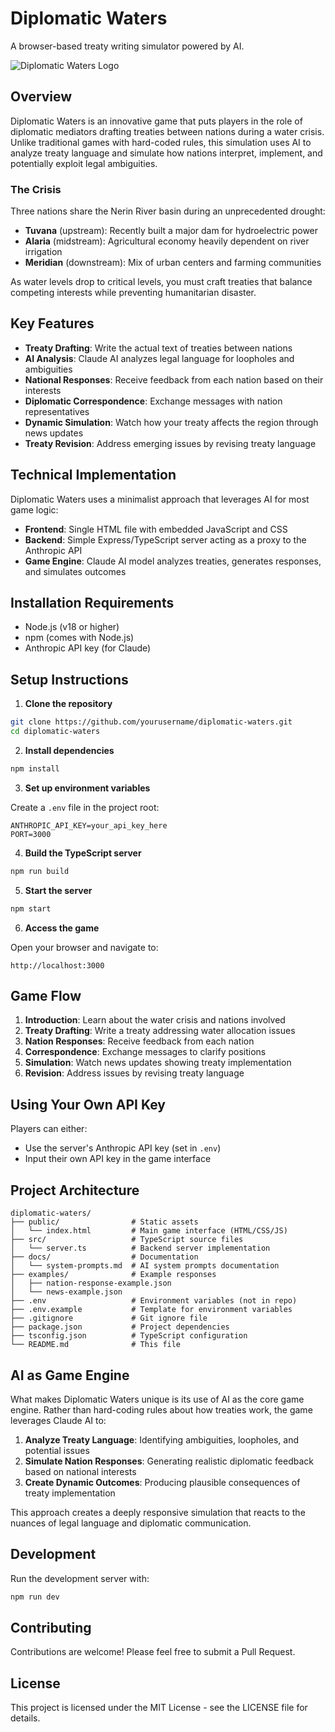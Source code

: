 # Diplomatic Waters

A browser-based treaty writing simulator powered by AI.

![Diplomatic Waters Logo](https://via.placeholder.com/800x400?text=Diplomatic+Waters)

## Overview

Diplomatic Waters is an innovative game that puts players in the role of diplomatic mediators drafting treaties between nations during a water crisis. Unlike traditional games with hard-coded rules, this simulation uses AI to analyze treaty language and simulate how nations interpret, implement, and potentially exploit legal ambiguities.

### The Crisis

Three nations share the Nerin River basin during an unprecedented drought:

- **Tuvana** (upstream): Recently built a major dam for hydroelectric power
- **Alaria** (midstream): Agricultural economy heavily dependent on river irrigation
- **Meridian** (downstream): Mix of urban centers and farming communities

As water levels drop to critical levels, you must craft treaties that balance competing interests while preventing humanitarian disaster.

## Key Features

- **Treaty Drafting**: Write the actual text of treaties between nations
- **AI Analysis**: Claude AI analyzes legal language for loopholes and ambiguities
- **National Responses**: Receive feedback from each nation based on their interests
- **Diplomatic Correspondence**: Exchange messages with nation representatives
- **Dynamic Simulation**: Watch how your treaty affects the region through news updates
- **Treaty Revision**: Address emerging issues by revising treaty language

## Technical Implementation

Diplomatic Waters uses a minimalist approach that leverages AI for most game logic:

- **Frontend**: Single HTML file with embedded JavaScript and CSS
- **Backend**: Simple Express/TypeScript server acting as a proxy to the Anthropic API
- **Game Engine**: Claude AI model analyzes treaties, generates responses, and simulates outcomes

## Installation Requirements

- Node.js (v18 or higher)
- npm (comes with Node.js)
- Anthropic API key (for Claude)

## Setup Instructions

1. **Clone the repository**

```bash
git clone https://github.com/yourusername/diplomatic-waters.git
cd diplomatic-waters
```

2. **Install dependencies**

```bash
npm install
```

3. **Set up environment variables**

Create a `.env` file in the project root:

```
ANTHROPIC_API_KEY=your_api_key_here
PORT=3000
```

4. **Build the TypeScript server**

```bash
npm run build
```

5. **Start the server**

```bash
npm start
```

6. **Access the game**

Open your browser and navigate to:
```
http://localhost:3000
```

## Game Flow

1. **Introduction**: Learn about the water crisis and nations involved
2. **Treaty Drafting**: Write a treaty addressing water allocation issues
3. **Nation Responses**: Receive feedback from each nation
4. **Correspondence**: Exchange messages to clarify positions
5. **Simulation**: Watch news updates showing treaty implementation
6. **Revision**: Address issues by revising treaty language

## Using Your Own API Key

Players can either:
- Use the server's Anthropic API key (set in `.env`)
- Input their own API key in the game interface

## Project Architecture

```
diplomatic-waters/
├── public/                # Static assets
│   └── index.html         # Main game interface (HTML/CSS/JS)
├── src/                   # TypeScript source files
│   └── server.ts          # Backend server implementation
├── docs/                  # Documentation
│   └── system-prompts.md  # AI system prompts documentation
├── examples/              # Example responses
│   ├── nation-response-example.json
│   └── news-example.json
├── .env                   # Environment variables (not in repo)
├── .env.example           # Template for environment variables
├── .gitignore             # Git ignore file
├── package.json           # Project dependencies
├── tsconfig.json          # TypeScript configuration
└── README.md              # This file
```

## AI as Game Engine

What makes Diplomatic Waters unique is its use of AI as the core game engine. Rather than hard-coding rules about how treaties work, the game leverages Claude AI to:

1. **Analyze Treaty Language**: Identifying ambiguities, loopholes, and potential issues
2. **Simulate Nation Responses**: Generating realistic diplomatic feedback based on national interests
3. **Create Dynamic Outcomes**: Producing plausible consequences of treaty implementation

This approach creates a deeply responsive simulation that reacts to the nuances of legal language and diplomatic communication.

## Development

Run the development server with:

```bash
npm run dev
```

## Contributing

Contributions are welcome! Please feel free to submit a Pull Request.

## License

This project is licensed under the MIT License - see the LICENSE file for details.
